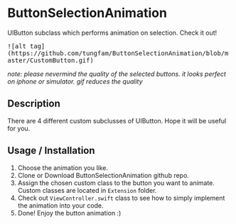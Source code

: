 # ButtonSelectionAnimation
UIButton subclass which performs animation on selection. Check it out!

<kbd>
![alt tag](https://github.com/tungfam/ButtonSelectionAnimation/blob/master/CustomButton.gif)
</kbd>

_note: please nevermind the quality of the selected buttons. it looks perfect on iphone or simulator. gif reduces the quality_


## Description ##

There are 4 different custom subclusses of UIButton. Hope it will be useful for you. 

## Usage / Installation ##

1. Choose the animation you like.
2. Clone or Download ButtonSelectionAnimation github repo.
3. Assign the chosen custom class to the button you want to animate.
Custom classes are located in `Extension` folder.
4. Check out `ViewController.swift` class to see how to simply implement the animation into your code.
5. Done! Enjoy the button animation :)
